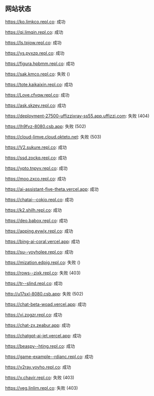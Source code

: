 ## 网站状态
https://ko.limkco.repl.co: 成功

https://qi.limqin.repl.co: 成功

https://ls.tpjow.repl.co: 成功

https://ys.pyxzp.repl.co: 成功

https://figura.hpbmm.repl.co: 成功

https://sak.kmco.repl.co: 失败 ()

https://tote.kaikaixin.repl.co: 成功

https://Love.cfvqw.repl.co: 成功

https://ask.skzey.repl.co: 成功

https://deployment-27500-uffizzixray-ss55.app.uffizzi.com: 失败 (404)

https://lh9fvz-8080.csb.app: 失败 (502)

https://cloud-limve.cloud.okteto.net: 失败 (503)

https://V2.sukure.repl.co: 成功

https://ssd.zockq.repl.co: 成功

https://ypto.tnpyv.repl.co: 成功

https://moo.zxco.repl.co: 成功

https://ai-assistant-five-theta.vercel.app: 成功

https://chatai--cokio.repl.co: 成功

https://k2.shilh.repl.co: 成功

https://deo.babox.repl.co: 成功

https://apping.eywjx.repl.co: 成功

https://bing-ai-coral.vercel.app: 成功

https://su--yoyholee.repl.co: 成功

https://mization.edpjg.repl.co: 失败 ()

https://rows--zixk.repl.co: 失败 (403)

https://tr--slind.repl.co: 成功

http://u17sxl-8080.csb.app: 失败 (502)

https://chat-beta-woad.vercel.app: 成功

https://vi.zogzr.repl.co: 成功

https://chat-zx.zeabur.app: 成功

https://chatgpt-ai-jet.vercel.app: 成功

https://beaspy--hting.repl.co: 成功

https://game-example--rdianc.repl.co: 成功

https://v2ray.yoyho.repl.co: 成功

https://v.chavir.repl.co: 失败 (403)

https://veg.linlim.repl.co: 失败 (403)

